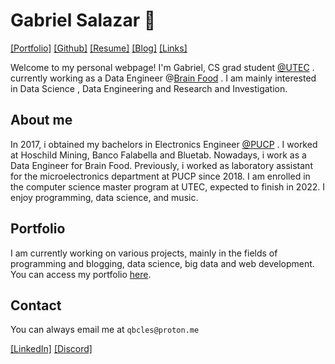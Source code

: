 
# Gabriel Salazar 🌊 


<!-- [\[About\]](/about.md)  -->
[\[Portfolio\]](portfolio/index.md)
[\[Github\]](https://github.com/cubicles)
[\[Resume\]](/resume.pdf)
[\[Blog\]](blog/index.md)
[\[Links\]](/links.md) 

Welcome to my personal webpage! I'm Gabriel, CS grad student
<a href="https://posgrado.utec.edu.pe/" target="_blank" > @UTEC</a>
. currently working as a Data Engineer @[Brain Food](https://brainfood.cl/)
. I am mainly interested in Data Science
, Data Engineering and Research and Investigation.

## About me

In 2017, i obtained my bachelors in Electronics Engineer 
<a href="https://www.pucp.edu.pe/en/carrera/ingenieria-electronica/" target="_blank">@PUCP</a>
. I worked at Hoschild Mining, Banco Falabella and Bluetab. Nowadays, i work
as a Data Engineer for Brain Food. Previously, i worked as laboratory assistant
for the microelectronics department at PUCP since 2018. I am 
enrolled in the computer science master program at UTEC, expected to finish
in 2022. I enjoy programming, data science, and music.

## Portfolio

I am currently working on various projects, mainly in the fields of 
programming and blogging, data science, big data and web development.
You can access my portfolio [here](portfolio/index.md).


## Contact
You can always email me at ```qbcles@proton.me```

[\[LinkedIn\]](https://www.linkedin.com/in/gabrielsalazarsedano/) 
[\[Discord\]](https://discordapp.com/users/831367878943047680/) 


<!-- This is an outer link:
<a href="http://example.com/" target="_blank">Hello, world!</a>
📝  -->

